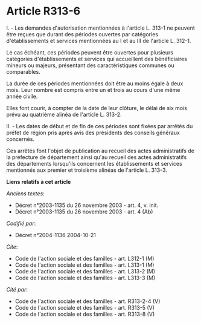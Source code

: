 # Article R313-6

I. - Les demandes d'autorisation mentionnées à l'article L. 313-1 ne peuvent être reçues que durant des périodes ouvertes par
catégories d'établissements et services mentionnées au I et au III de l'article L. 312-1.

Le cas échéant, ces périodes peuvent être ouvertes pour plusieurs catégories d'établissements et services qui accueillent des
bénéficiaires mineurs ou majeurs, présentant des caractéristiques communes ou comparables.

La durée de ces périodes mentionnées doit être au moins égale à deux mois. Leur nombre est compris entre un et trois au cours
d'une même année civile.

Elles font courir, à compter de la date de leur clôture, le délai de six mois prévu au quatrième alinéa de l'article L.
313-2.

II. - Les dates de début et de fin de ces périodes sont fixées par arrêtés du préfet de région pris après avis des présidents
des conseils généraux concernés.

Ces arrêtés font l'objet de publication au recueil des actes administratifs de la préfecture de département ainsi qu'au
recueil des actes administratifs des départements lorsqu'ils concernent les établissements et services mentionnés aux premier
et troisième alinéas de l'article L. 313-3.

**Liens relatifs à cet article**

_Anciens textes_:

  - Décret n°2003-1135 du 26 novembre 2003 - art. 4, v. init.
  - Décret n°2003-1135 du 26 novembre 2003 - art. 4 (Ab)

_Codifié par_:

  - Décret n°2004-1136 2004-10-21

_Cite_:

  - Code de l'action sociale et des familles - art. L312-1 (M)
  - Code de l'action sociale et des familles - art. L313-1 (M)
  - Code de l'action sociale et des familles - art. L313-2 (M)
  - Code de l'action sociale et des familles - art. L313-3 (M)

_Cité par_:

  - Code de l'action sociale et des familles - art. R313-2-4 (V)
  - Code de l'action sociale et des familles - art. R313-5 (V)
  - Code de l'action sociale et des familles - art. R313-8 (V)
